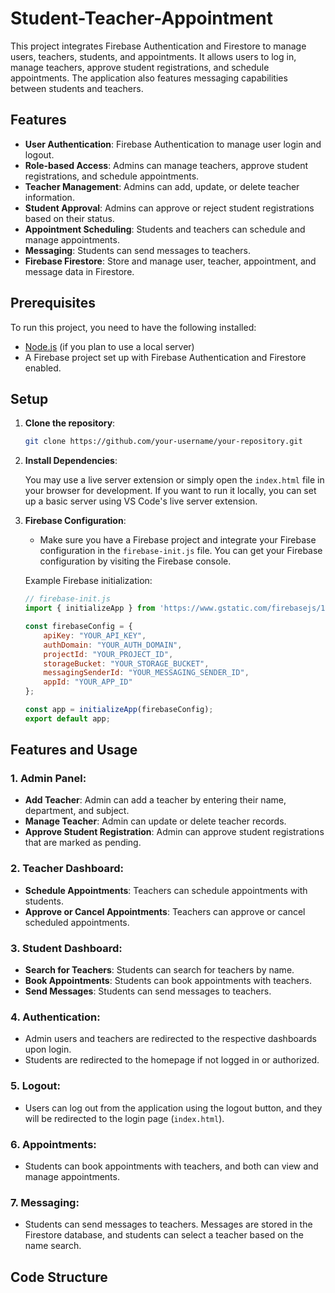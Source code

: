 # Student-Teacher-Appointment


This project integrates Firebase Authentication and Firestore to manage users, teachers, students, and appointments. It allows users to log in, manage teachers, approve student registrations, and schedule appointments. The application also features messaging capabilities between students and teachers.

## Features

- **User Authentication**: Firebase Authentication to manage user login and logout.
- **Role-based Access**: Admins can manage teachers, approve student registrations, and schedule appointments.
- **Teacher Management**: Admins can add, update, or delete teacher information.
- **Student Approval**: Admins can approve or reject student registrations based on their status.
- **Appointment Scheduling**: Students and teachers can schedule and manage appointments.
- **Messaging**: Students can send messages to teachers.
- **Firebase Firestore**: Store and manage user, teacher, appointment, and message data in Firestore.

## Prerequisites

To run this project, you need to have the following installed:
- [Node.js](https://nodejs.org/) (if you plan to use a local server)
- A Firebase project set up with Firebase Authentication and Firestore enabled.

## Setup

1. **Clone the repository**:

    ```bash
    git clone https://github.com/your-username/your-repository.git
    ```

2. **Install Dependencies**:

    You may use a live server extension or simply open the `index.html` file in your browser for development. If you want to run it locally, you can set up a basic server using VS Code's live server extension.

3. **Firebase Configuration**:
    - Make sure you have a Firebase project and integrate your Firebase configuration in the `firebase-init.js` file. You can get your Firebase configuration by visiting the Firebase console.
    
    Example Firebase initialization:

    ```js
    // firebase-init.js
    import { initializeApp } from 'https://www.gstatic.com/firebasejs/11.1.0/firebase-app.js';

    const firebaseConfig = {
        apiKey: "YOUR_API_KEY",
        authDomain: "YOUR_AUTH_DOMAIN",
        projectId: "YOUR_PROJECT_ID",
        storageBucket: "YOUR_STORAGE_BUCKET",
        messagingSenderId: "YOUR_MESSAGING_SENDER_ID",
        appId: "YOUR_APP_ID"
    };

    const app = initializeApp(firebaseConfig);
    export default app;
    ```

## Features and Usage

### 1. **Admin Panel**:

- **Add Teacher**: Admin can add a teacher by entering their name, department, and subject.
- **Manage Teacher**: Admin can update or delete teacher records.
- **Approve Student Registration**: Admin can approve student registrations that are marked as pending.
  
### 2. **Teacher Dashboard**:

- **Schedule Appointments**: Teachers can schedule appointments with students.
- **Approve or Cancel Appointments**: Teachers can approve or cancel scheduled appointments.

### 3. **Student Dashboard**:

- **Search for Teachers**: Students can search for teachers by name.
- **Book Appointments**: Students can book appointments with teachers.
- **Send Messages**: Students can send messages to teachers.

### 4. **Authentication**:
   - Admin users and teachers are redirected to the respective dashboards upon login.
   - Students are redirected to the homepage if not logged in or authorized.

### 5. **Logout**:
   - Users can log out from the application using the logout button, and they will be redirected to the login page (`index.html`).

### 6. **Appointments**:
   - Students can book appointments with teachers, and both can view and manage appointments.
   
### 7. **Messaging**:
   - Students can send messages to teachers. Messages are stored in the Firestore database, and students can select a teacher based on the name search.

## Code Structure


